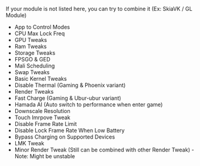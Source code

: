 If your module is not listed here, you can try to combine it (Ex: SkiaVK / GL Module)

- App to Control Modes
- CPU Max Lock Freq
- GPU Tweaks
- Ram Tweaks
- Storage Tweaks 
- FPSGO & GED
- Mali Scheduling
- Swap Tweaks
- Basic Kernel Tweaks
- Disable Thermal (Gaming & Phoenix variant)
- Render Tweaks
- Fast Charge (Gaming & Ubur-ubur variant)
- Hamada AI (Auto switch to performance when enter game)
- Downscale Resolution
- Touch Imrpove Tweak
- Disable Frame Rate Limit 
- Disable Lock Frame Rate When Low Battery
- Bypass Charging on Supported Devices
- LMK Tweak
- Minor Render Tweak (Still can be combined with other Render Tweak) - Note: Might be unstable
